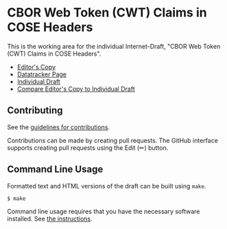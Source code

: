 # CBOR Web Token (CWT) Claims in COSE Headers

This is the working area for the individual Internet-Draft, "CBOR Web Token (CWT) Claims in COSE Headers".

* [Editor's Copy](https://tplooker.github.io/draft-looker-cwt-claims-cose-headers/#go.draft-looker-cwt-claims-cose-headers.html)
* [Datatracker Page](https://datatracker.ietf.org/doc/draft-looker-cwt-claims-cose-headers)
* [Individual Draft](https://datatracker.ietf.org/doc/html/draft-looker-cwt-claims-cose-headers)
* [Compare Editor's Copy to Individual Draft](https://tplooker.github.io/draft-looker-cwt-claims-cose-headers/#go.draft-looker-cwt-claims-cose-headers.diff)


## Contributing

See the
[guidelines for contributions](https://github.com/tplooker/draft-looker-cwt-claims-cose-headers/blob/main/CONTRIBUTING.md).

Contributions can be made by creating pull requests.
The GitHub interface supports creating pull requests using the Edit (✏) button.


## Command Line Usage

Formatted text and HTML versions of the draft can be built using `make`.

```sh
$ make
```

Command line usage requires that you have the necessary software installed.  See
[the instructions](https://github.com/martinthomson/i-d-template/blob/main/doc/SETUP.md).

